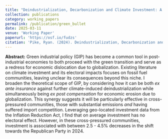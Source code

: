 ```yaml
---
title: "Deindustrialization, Decarbonization and Climate Investment: A Green Bullet for a Rusty Belt?"
collection: publications
category: working_papers
permalink: /publication/green_bullet
date: 2025-03-11
venue: 'Working Paper'
paperurl: 'https://osf.io/fudzs'
citation: 'Pike, Ryan. (2024). Deindustrialization, Decarbonization and Climate Investment: A Green Bullet for a Rusty Belt? <em>Working Paper</em>.'
---
```


**Abstract:** Green industrial policy (GIP) has become a common tool in post-industrial economies to both proceed with the green transition and serve as a redress for economic dislocation due to globalization. Existing literature on climate investment and its electoral impacts focuses on fossil fuel communities, leaving unclear its consequences beyond this niche. I broaden the theoretical scope of GIP, by considering how it can be both _ex ante insurance_ against further climate-induced deindustrialization  while simultaneously being _ex post compensation_ for economic erosion due to globalization. This synergy suggests it will be particularly effective in cross-pressured communities, those with substantial emissions _and_ having suffered import competition. Leveraging geo-located investment data from the Inflation Reduction Act, I find that on average investment has no electoral effect. However, in these cross-pressured communities, investment is associated with between 2.5 - 4.5% decreases in the shift towards the Republican Party in 2024.
